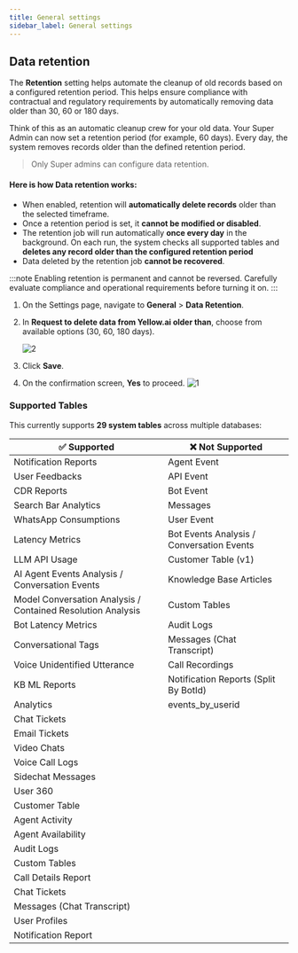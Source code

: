 ```yaml
---
title: General settings
sidebar_label: General settings
---
```


## Data retention




The **Retention** setting helps automate the cleanup of old records based on a configured retention period. This helps ensure compliance with contractual and regulatory requirements by automatically removing data older than 30, 60 or 180 days.

Think of this as an automatic cleanup crew for your old data. Your Super Admin can now set a retention period (for example, 60 days). Every day, the system removes records older than the defined retention period.


> Only Super admins can configure data retention.

#### Here is how Data retention works:
- When enabled, retention will **automatically delete records** older than the selected timeframe.  
- Once a retention period is set, it **cannot be modified or disabled**.  
- The retention job will run automatically **once every day** in the background. On each run, the system checks all supported tables and **deletes any record older than the configured retention period** 
- Data deleted by the retention job **cannot be recovered**.  


:::note
Enabling retention is permanent and cannot be reversed. Carefully evaluate compliance and operational requirements before turning it on.
:::

1. On the Settings page, navigate to **General** > **Data Retention**.
2. In **Request to delete data from Yellow.ai older than**, choose from available options (30, 60, 180 days).

   <img src="https://i.ibb.co/3mZHvpwp/2.png" alt="2"/>
3. Click **Save**.
4. On the confirmation screen, **Yes** to proceed.
   <img src="https://i.ibb.co/KcJvFyB6/1.png" alt="1"/>

### Supported Tables

This currently supports **29 system tables** across multiple databases:

| ✅ Supported                                          | ❌ Not Supported                        |
|-------------------------------------------------------|----------------------------------------|
| Notification Reports                                  | Agent Event                            |
| User Feedbacks                                        | API Event                              |
| CDR Reports                                           | Bot Event                              |
| Search Bar Analytics                                  | Messages                               |
| WhatsApp Consumptions                                 | User Event                             |
| Latency Metrics                                       | Bot Events Analysis / Conversation Events |
| LLM API Usage                                         | Customer Table (v1)                        |
| AI Agent Events Analysis / Conversation Events        | Knowledge Base Articles                |
| Model Conversation Analysis / Contained Resolution Analysis | Custom Tables                       |
| Bot Latency Metrics                                   | Audit Logs                             |
| Conversational Tags                                   | Messages (Chat Transcript)             |
| Voice Unidentified Utterance                          | Call Recordings                        |
| KB ML Reports                                         | Notification Reports (Split By BotId)  |
| Analytics                                             | events_by_userid                       |
| Chat Tickets                                          |                                        |
| Email Tickets                                         |                                        |
| Video Chats                                           |                                        |
| Voice Call Logs                                       |                                        |
| Sidechat Messages                                     |                                        |
| User 360                                              |                                        |
| Customer Table                                        |                                        |
| Agent Activity                                        |                                        |
| Agent Availability                                    |                                        |
| Audit Logs                                            |                                        |
| Custom Tables                                         |                                        |
| Call Details Report                                   |                                        |
| Chat Tickets                                          |                                        |
| Messages (Chat Transcript)                            |                                        |
| User Profiles                                         |                                        |
| Notification Report                                   |                                        |


